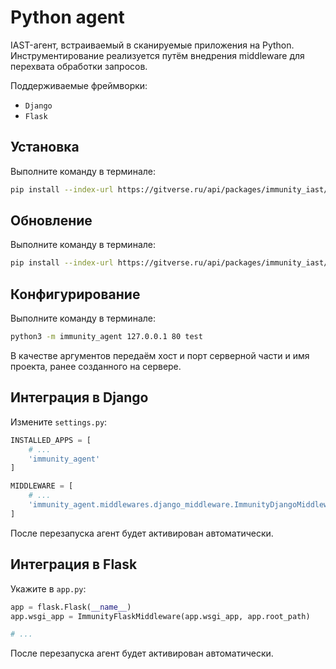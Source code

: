 # Python agent

IAST-агент, встраиваемый в сканируемые приложения на Python. Инструментирование реализуется путём внедрения middleware для перехвата обработки запросов.

Поддерживаемые фреймворки:
- `Django`
- `Flask`

## Установка

Выполните команду в терминале:

```bash
pip install --index-url https://gitverse.ru/api/packages/immunity_iast/pypi/simple/ immunity-python-agent
```

## Обновление

Выполните команду в терминале:

```bash
pip install --index-url https://gitverse.ru/api/packages/immunity_iast/pypi/simple/ immunity-python-agent --upgrade
```

## Конфигурирование

Выполните команду в терминале:

```bash
python3 -m immunity_agent 127.0.0.1 80 test
```

В качестве аргументов передаём хост и порт серверной части и имя проекта, ранее созданного на сервере.

## Интеграция в Django

Измените `settings.py`:

```python
INSTALLED_APPS = [
    # ...
    'immunity_agent'
]

MIDDLEWARE = [
    # ...
    'immunity_agent.middlewares.django_middleware.ImmunityDjangoMiddleware'
]
```

После перезапуска агент будет активирован автоматически.

## Интеграция в Flask

Укажите в `app.py`:

```python
app = flask.Flask(__name__)
app.wsgi_app = ImmunityFlaskMiddleware(app.wsgi_app, app.root_path)

# ...
```

После перезапуска агент будет активирован автоматически.
